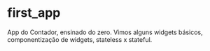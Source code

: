 # first_app

App do Contador, ensinado do zero.
Vimos alguns widgets básicos, componentização de widgets, stateless x stateful.
